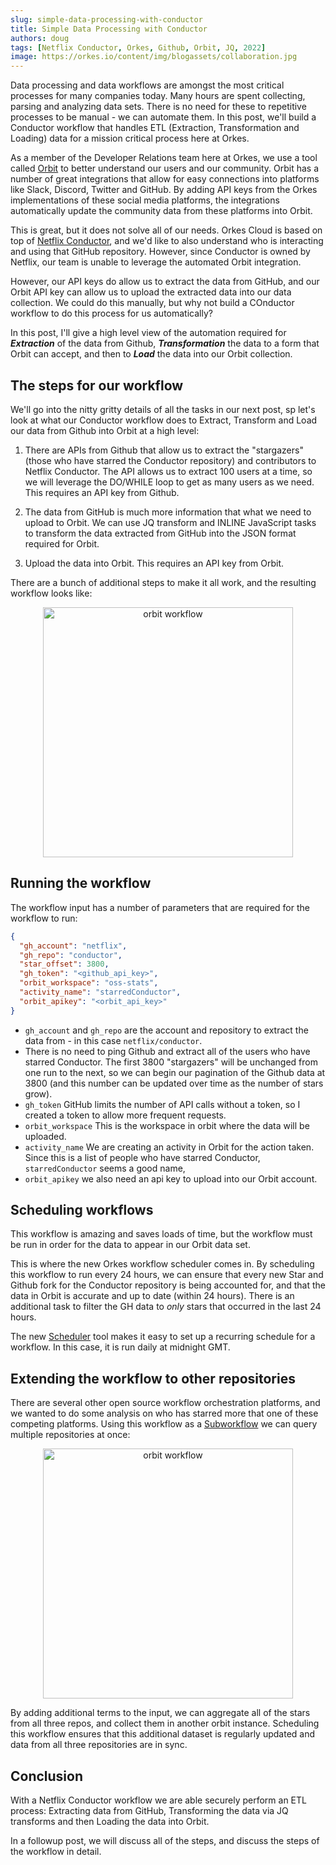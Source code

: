 ```yaml
---
slug: simple-data-processing-with-conductor
title: Simple Data Processing with Conductor
authors: doug
tags: [Netflix Conductor, Orkes, Github, Orbit, JQ, 2022]
image: https://orkes.io/content/img/blogassets/collaboration.jpg
---
```


Data processing and data workflows are amongst the most critical processes for many companies today.  Many hours are spent collecting, parsing and analyzing data sets.  There is no need for these to repetitive processes to be manual - we can automate them. In this post, we'll build a Conductor workflow that handles ETL (Extraction, Transformation and Loading) data for a mission critical process here at Orkes.

As a member of the Developer Relations team here at Orkes, we use a tool called [Orbit](https://orbit.love) to better understand our users and our community.  Orbit has a number of great integrations that allow for easy connections into platforms like Slack, Discord, Twitter and GitHub.  By adding API keys from the Orkes implementations of these social media platforms, the integrations automatically update the community data from these platforms into Orbit.

This is great, but it does not solve all of our needs. Orkes Cloud is based on top of [Netflix Conductor](https://github.com/netflix/conductor), and we'd like to also understand who is interacting and using that GitHub repository. However, since Conductor is owned by Netflix, our team is unable to leverage the automated Orbit integration. 


However, our API keys do allow us to extract the data from GitHub, and our Orbit API key can allow us to upload the extracted data into our data collection.  We could do this manually, but why not build a COnductor workflow to do this process for us automatically?

In this post, I'll give a high level view of the automation required for ***Extraction*** of the data from Github, ***Transformation*** the data to a form that Orbit can accept, and then to ***Load*** the data into our Orbit collection.
<!-- truncate-->

## The steps for our workflow

We'll go into the nitty gritty details of all the tasks in our next post, sp let's look at what our Conductor workflow does to Extract, Transform and Load our data from Github into Orbit at a high level:

1. There are APIs from Github that allow us to extract the "stargazers" (those who have starred the Conductor repository) and contributors to Netflix Conductor.  The API allows us to extract 100 users at a time, so we will leverage the DO/WHILE loop to get as many users as we need.  This requires an API key from Github.

2. The data from GitHub is much more information that what we need to upload to Orbit. We can use JQ transform and INLINE JavaScript tasks to transform the data extracted from GitHub into the JSON format required for Orbit.

3.  Upload the data into Orbit. This requires an API key from Orbit.

There are a bunch of additional steps to make it all work, and the resulting workflow looks like:


<p align="center"><img src="/content/img/blogassets/orbitworkflow.png" alt="orbit workflow" width="400" style={{paddingBottom: 40, paddingTop: 40}} /></p>

## Running the workflow

The workflow input has a number of parameters that are required for the workflow to run:

```json
{
  "gh_account": "netflix",
  "gh_repo": "conductor",
  "star_offset": 3800,
  "gh_token": "<github_api_key>",
  "orbit_workspace": "oss-stats",
  "activity_name": "starredConductor",
  "orbit_apikey": "<orbit_api_key>"
}
```

* ```gh_account``` and ```gh_repo``` are the account and repository to extract the data from - in this case ```netflix/conductor```.
* There is no need to ping Github and extract all of the users who have starred Conductor.  The first 3800 "stargazers" will be unchanged from one run to the next, so we can begin our pagination of the Github data at 3800 (and this number can be updated over time as the number of stars grow).
* ```gh_token``` GitHub limits the number of API calls without a token, so I created a token to allow more frequent requests.
* ```orbit_workspace``` This is the workspace in orbit where the data will be uploaded.
* ```activity_name```  We are creating an activity in Orbit for the action taken. Since this is a list of people who have starred Conductor, ```starredConductor``` seems a good name,
* ```orbit_apikey``` we also need an api key to upload into our Orbit account.

## Scheduling workflows

This workflow is amazing and saves loads of time, but the workflow must be run in order for the data to appear in our Orbit data set.

This is where the new Orkes workflow scheduler comes in.  By scheduling this workflow to run every 24 hours, we can ensure that every new Star and Github fork for the Conductor repository is being accounted for, and that the data in Orbit is accurate and up to date (within 24 hours).  There is an additional task to filter the GH data to *only* stars that occurred in the last 24 hours.

The new [Scheduler](https://orkes.io/content/docs/reference-docs/scheduler) tool makes it easy to set up a recurring schedule for a workflow.  In this case, it is run daily at midnight GMT.

## Extending the workflow to other repositories

There are several other open source workflow orchestration platforms, and we wanted to do some analysis on who has starred more that one of these competing platforms.  Using this workflow as a [Subworkflow](https://orkes.io/content/docs/reference-docs/sub-workflow-task) we can query multiple repositories at once:


<p align="center"><img src="/content/img/blogassets/github_subworkflow.png" alt="orbit workflow" width="400" style={{paddingBottom: 40, paddingTop: 40}} /></p>


By adding additional terms to the input, we can aggregate all of the stars from all three repos, and collect them in another orbit instance.  Scheduling this workflow ensures that this additional dataset is regularly updated and data from all three repositories are in sync.


## Conclusion

With a Netflix Conductor workflow we are able securely perform an ETL process: Extracting data from GitHub, Transforming the data via JQ transforms and then Loading the data into Orbit.  

In a followup post, we will discuss all of the steps, and discuss the steps of the workflow in detail.

